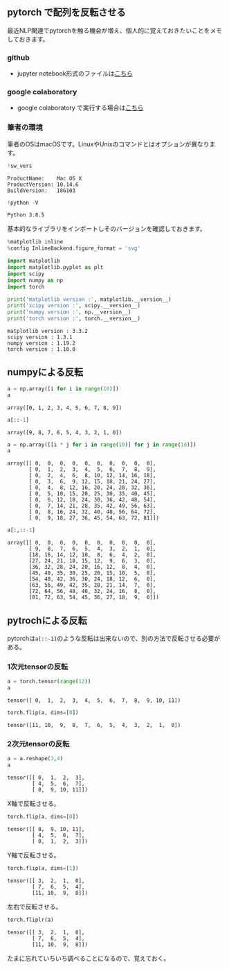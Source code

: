 ## pytorch で配列を反転させる

最近NLP関連でpytorchを触る機会が増え、個人的に覚えておきたいことをメモしておきます。

### github
- jupyter notebook形式のファイルは[こちら](https://github.com/hiroshi0530/wa-src/blob/master/article/library/torch/001/001_nb.ipynb)

### google colaboratory
- google colaboratory で実行する場合は[こちら](https://colab.research.google.com/github/hiroshi0530/wa-src/blob/master/article/library/torch/001/001_nb.ipynb)

### 筆者の環境
筆者のOSはmacOSです。LinuxやUnixのコマンドとはオプションが異なります。


```python
!sw_vers
```

    ProductName:	Mac OS X
    ProductVersion:	10.14.6
    BuildVersion:	18G103



```python
!python -V
```

    Python 3.8.5


基本的なライブラリをインポートしそのバージョンを確認しておきます。


```python
%matplotlib inline
%config InlineBackend.figure_format = 'svg'

import matplotlib
import matplotlib.pyplot as plt
import scipy
import numpy as np
import torch

print('matplotlib version :', matplotlib.__version__)
print('scipy version :', scipy.__version__)
print('numpy version :', np.__version__)
print('torch version :', torch.__version__)
```

    matplotlib version : 3.3.2
    scipy version : 1.3.1
    numpy version : 1.19.2
    torch version : 1.10.0


## numpyによる反転


```python
a = np.array([i for i in range(10)])
a
```




    array([0, 1, 2, 3, 4, 5, 6, 7, 8, 9])




```python
a[::-1]
```




    array([9, 8, 7, 6, 5, 4, 3, 2, 1, 0])




```python
a = np.array([[i * j for i in range(10)] for j in range(10)])
a
```




    array([[ 0,  0,  0,  0,  0,  0,  0,  0,  0,  0],
           [ 0,  1,  2,  3,  4,  5,  6,  7,  8,  9],
           [ 0,  2,  4,  6,  8, 10, 12, 14, 16, 18],
           [ 0,  3,  6,  9, 12, 15, 18, 21, 24, 27],
           [ 0,  4,  8, 12, 16, 20, 24, 28, 32, 36],
           [ 0,  5, 10, 15, 20, 25, 30, 35, 40, 45],
           [ 0,  6, 12, 18, 24, 30, 36, 42, 48, 54],
           [ 0,  7, 14, 21, 28, 35, 42, 49, 56, 63],
           [ 0,  8, 16, 24, 32, 40, 48, 56, 64, 72],
           [ 0,  9, 18, 27, 36, 45, 54, 63, 72, 81]])




```python
a[:,::-1]
```




    array([[ 0,  0,  0,  0,  0,  0,  0,  0,  0,  0],
           [ 9,  8,  7,  6,  5,  4,  3,  2,  1,  0],
           [18, 16, 14, 12, 10,  8,  6,  4,  2,  0],
           [27, 24, 21, 18, 15, 12,  9,  6,  3,  0],
           [36, 32, 28, 24, 20, 16, 12,  8,  4,  0],
           [45, 40, 35, 30, 25, 20, 15, 10,  5,  0],
           [54, 48, 42, 36, 30, 24, 18, 12,  6,  0],
           [63, 56, 49, 42, 35, 28, 21, 14,  7,  0],
           [72, 64, 56, 48, 40, 32, 24, 16,  8,  0],
           [81, 72, 63, 54, 45, 36, 27, 18,  9,  0]])



## pytrochによる反転

pytorchは`a[::-1]`のような反転は出来ないので、別の方法で反転させる必要がある。

### 1次元tensorの反転


```python
a = torch.tensor(range(12))
a
```




    tensor([ 0,  1,  2,  3,  4,  5,  6,  7,  8,  9, 10, 11])




```python
torch.flip(a, dims=[0])
```




    tensor([11, 10,  9,  8,  7,  6,  5,  4,  3,  2,  1,  0])



### 2次元tensorの反転


```python
a = a.reshape(3,4)
a
```




    tensor([[ 0,  1,  2,  3],
            [ 4,  5,  6,  7],
            [ 8,  9, 10, 11]])



X軸で反転させる。


```python
torch.flip(a, dims=[0])
```




    tensor([[ 8,  9, 10, 11],
            [ 4,  5,  6,  7],
            [ 0,  1,  2,  3]])



Y軸で反転させる。


```python
torch.flip(a, dims=[1])
```




    tensor([[ 3,  2,  1,  0],
            [ 7,  6,  5,  4],
            [11, 10,  9,  8]])



左右で反転させる。


```python
torch.fliplr(a)
```




    tensor([[ 3,  2,  1,  0],
            [ 7,  6,  5,  4],
            [11, 10,  9,  8]])



たまに忘れていちいち調べることになるので、覚えておく。

